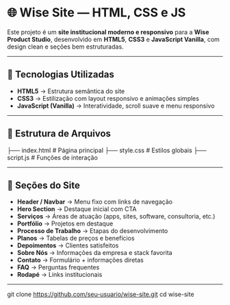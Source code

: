 # 🌐 Wise Site — HTML, CSS e JS

Este projeto é um **site institucional moderno e responsivo** para a **Wise Product Studio**, desenvolvido em **HTML5**, **CSS3** e **JavaScript Vanilla**, com design clean e seções bem estruturadas.

---

## 🚀 Tecnologias Utilizadas
- **HTML5** → Estrutura semântica do site  
- **CSS3** → Estilização com layout responsivo e animações simples  
- **JavaScript (Vanilla)** → Interatividade, scroll suave e menu responsivo  

---

## 📂 Estrutura de Arquivos
├── index.html # Página principal
├── style.css # Estilos globais
├── script.js # Funções de interação

---

## 📂 Seções do Site
- **Header / Navbar** → Menu fixo com links de navegação  
- **Hero Section** → Destaque inicial com CTA  
- **Serviços** → Áreas de atuação (apps, sites, software, consultoria, etc.)  
- **Portfólio** → Projetos em destaque  
- **Processo de Trabalho** → Etapas do desenvolvimento  
- **Planos** → Tabelas de preços e benefícios  
- **Depoimentos** → Clientes satisfeitos  
- **Sobre Nós** → Informações da empresa e stack favorita  
- **Contato** → Formulário + informações diretas  
- **FAQ** → Perguntas frequentes  
- **Rodapé** → Links institucionais  

---

   git clone https://github.com/seu-usuario/wise-site.git
   cd wise-site
